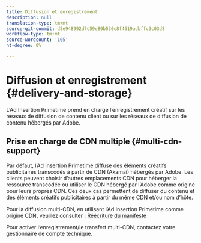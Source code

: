 ```yaml
---
title: Diffusion et enregistrement
description: null
translation-type: tm+mt
source-git-commit: d5e948992d7c59e80b530c8f4619adbffc3c03d8
workflow-type: tm+mt
source-wordcount: '105'
ht-degree: 0%

---
```



# Diffusion et enregistrement {#delivery-and-storage}

L’Ad Insertion Primetime prend en charge l’enregistrement créatif sur les réseaux de diffusion de contenu client ou sur les réseaux de diffusion de contenu hébergés par Adobe.

## Prise en charge de CDN multiple {#multi-cdn-support}

Par défaut, l’Ad Insertion Primetime diffuse des éléments créatifs publicitaires transcodés à partir de CDN (Akamai) hébergés par Adobe.  Les clients peuvent choisir d’autres emplacements CDN pour héberger la ressource transcodée ou utiliser le CDN hébergé par l’Adobe comme origine pour leurs propres CDN.  Ces deux cas permettent de diffuser du contenu et des éléments créatifs publicitaires à partir du même CDN et/ou nom d’hôte.

Pour la diffusion multi-CDN, en utilisant l’Ad Insertion Primetime comme origine CDN, veuillez consulter : [Réécriture du manifeste](../technical-reference/manifest-rewriting.md)

Pour activer l’enregistrement/le transfert multi-CDN, contactez votre gestionnaire de compte technique.